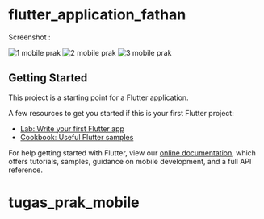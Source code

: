 # flutter_application_fathan
Screenshot :


![1 mobile prak](https://user-images.githubusercontent.com/96322125/163669503-36100065-78b3-4714-866a-d02f2446071a.png)
![2 mobile prak](https://user-images.githubusercontent.com/96322125/163669489-c6975611-845a-4837-83d8-49a1d0f70e98.png)
![3 mobile prak](https://user-images.githubusercontent.com/96322125/163669499-d1db6114-eb95-453d-a31d-9b3d7f9465a9.png)

## Getting Started

This project is a starting point for a Flutter application.

A few resources to get you started if this is your first Flutter project:

- [Lab: Write your first Flutter app](https://flutter.dev/docs/get-started/codelab)
- [Cookbook: Useful Flutter samples](https://flutter.dev/docs/cookbook)

For help getting started with Flutter, view our
[online documentation](https://flutter.dev/docs), which offers tutorials,
samples, guidance on mobile development, and a full API reference.
# tugas_prak_mobile
